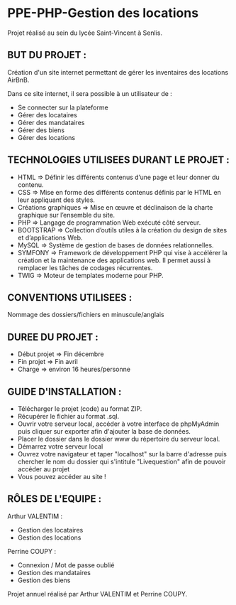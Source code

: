 # PPE-PHP-Gestion des locations

Projet réalisé au sein du lycée Saint-Vincent à Senlis.

## BUT DU PROJET : 
Création d'un site internet permettant de gérer les inventaires des locations AirBnB.

Dans ce site internet, il sera possible à un utilisateur de :

- Se connecter sur la plateforme
- Gérer des locataires 
- Gérer des mandataires
- Gérer des biens
- Gérer des locations

## TECHNOLOGIES UTILISEES DURANT LE PROJET :
- HTML => Définir les différents contenus d’une page et leur donner du contenu.
- CSS => Mise en forme des différents contenus définis par le HTML en leur appliquant des styles.
- Créations graphiques => Mise en œuvre et déclinaison de la charte graphique sur l’ensemble du site.
- PHP => Langage de programmation Web exécuté côté serveur.
- BOOTSTRAP => Collection d’outils utiles à la création du design de sites et d’applications Web.
- MySQL => Système de gestion de bases de données relationnelles.
- SYMFONY => Framework de développement PHP qui vise à accélérer la création et la maintenance des applications web. Il permet aussi à remplacer les tâches de codages récurrentes.
- TWIG => Moteur de templates moderne pour PHP.

## CONVENTIONS UTILISEES : 
Nommage des dossiers/fichiers en minuscule/anglais

## DUREE DU PROJET :
- Début projet => Fin décembre 
- Fin projet => Fin avril
- Charge => environ 16 heures/personne

## GUIDE D'INSTALLATION :
- Télécharger le projet (code) au format ZIP.
- Récupérer le fichier au format .sql.
- Ouvrir votre serveur local, accéder à votre interface de phpMyAdmin puis cliquer sur exporter afin d'ajouter la base de données.
- Placer le dossier dans le dossier www du répertoire du serveur local.
- Démarrez votre serveur local
- Ouvrez votre navigateur et taper "localhost" sur la barre d'adresse puis chercher le nom du dossier qui s'intitule "Livequestion" afin de pouvoir accéder au projet
- Vous pouvez accéder au site !

## RÔLES DE L'EQUIPE :
Arthur VALENTIM :
- Gestion des locataires
- Gestion des locations

Perrine COUPY :
- Connexion / Mot de passe oublié 
- Gestion des mandataires
- Gestion des biens

Projet annuel réalisé par Arthur VALENTIM et Perrine COUPY.
